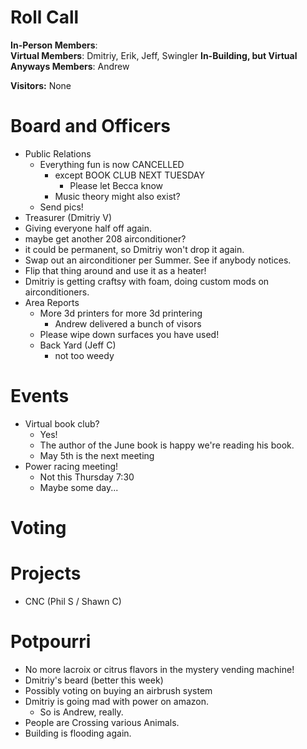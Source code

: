 Roll Call
=========
**In-Person Members**:  
**Virtual Members**: Dmitriy, Erik, Jeff, Swingler
**In-Building, but Virtual Anyways Members**:  Andrew

**Visitors:** None

Board and Officers
==================
- Public Relations
  - Everything fun is now CANCELLED
    - except BOOK CLUB NEXT TUESDAY
      - Please let Becca know
    - Music theory might also exist?
  - Send pics!
- Treasurer (Dmitriy V)
 - Giving everyone half off again.
 - maybe get another 208 airconditioner? 
  - it could be permanent, so Dmitriy won't drop it again.
  - Swap out an airconditioner per Summer. See if anybody notices.
  - Flip that thing around and use it as a heater!
  - Dmitriy is getting craftsy with foam, doing custom mods on airconditioners.
- Area Reports
  - More 3d printers for more 3d printering
    - Andrew delivered a bunch of visors
  - Please wipe down surfaces you have used!
  - Back Yard (Jeff C)
    - not too weedy
    

Events
======
- Virtual book club?
  - Yes!
  - The author of the June book is happy we're reading his book.
  - May 5th is the next meeting
- Power racing meeting!
  - Not this Thursday 7:30
  - Maybe some day...
  
Voting
======

Projects
========
- CNC (Phil S / Shawn C)
  

Potpourri
=========
- No more lacroix or citrus flavors in the mystery vending machine!
- Dmitriy's beard (better this week)
- Possibly voting on buying an airbrush system
- Dmitriy is going mad with power on amazon.
  - So is Andrew, really.
- People are Crossing various Animals.
- Building is flooding again.

